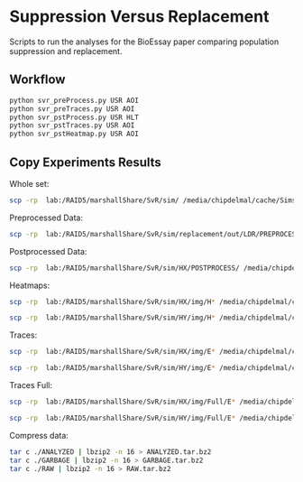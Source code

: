 #   Suppression Versus Replacement

Scripts to run the analyses for the BioEssay paper comparing population suppression and replacement.


## Workflow

```bash
python svr_preProcess.py USR AOI
python svr_preTraces.py USR AOI
python svr_pstProcess.py USR HLT
python svr_pstTraces.py USR AOI
python svr_pstHeatmap.py USR AOI
```

## Copy Experiments Results

Whole set:

```bash
scp -rp  lab:/RAID5/marshallShare/SvR/sim/ /media/chipdelmal/cache/Sims/SvR/
```

Preprocessed Data:

```bash
scp -rp  lab:/RAID5/marshallShare/SvR/sim/replacement/out/LDR/PREPROCESS/ /media/chipdelmal/cache/Sims/SvR/sim/replacement/out/LDR/
```

Postprocessed Data:

```bash
scp -rp  lab:/RAID5/marshallShare/SvR/sim/HX/POSTPROCESS/ /media/chipdelmal/cache/Sims/SvR/sim/HX/
```

Heatmaps:

```bash
scp -rp  lab:/RAID5/marshallShare/SvR/sim/HX/img/H* /media/chipdelmal/cache/Sims/SvR/sim/HX/

scp -rp  lab:/RAID5/marshallShare/SvR/sim/HY/img/H* /media/chipdelmal/cache/Sims/SvR/sim/HY/
```

Traces:

```bash
scp -rp  lab:/RAID5/marshallShare/SvR/sim/HX/img/E* /media/chipdelmal/cache/Sims/SvR/sim/HX/img/

scp -rp  lab:/RAID5/marshallShare/SvR/sim/HY/img/E* /media/chipdelmal/cache/Sims/SvR/sim/HY/img/
```

Traces Full:

```bash
scp -rp  lab:/RAID5/marshallShare/SvR/sim/HX/img/Full/E* /media/chipdelmal/cache/Sims/SvR/sim/HX/imgFull/

scp -rp  lab:/RAID5/marshallShare/SvR/sim/HY/img/Full/E* /media/chipdelmal/cache/Sims/SvR/sim/HY/imgFull/
```

Compress data:

```bash
tar c ./ANALYZED | lbzip2 -n 16 > ANALYZED.tar.bz2
tar c ./GARBAGE | lbzip2 -n 16 > GARBAGE.tar.bz2
tar c ./RAW | lbzip2 -n 16 > RAW.tar.bz2
```
